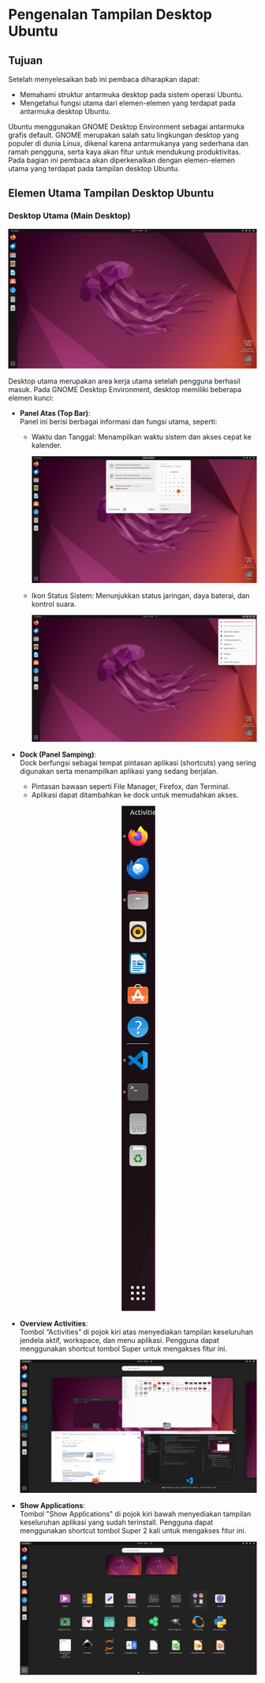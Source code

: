 # Pengenalan Tampilan Desktop Ubuntu
## Tujuan
Setelah menyelesaikan bab ini pembaca diharapkan dapat:
- Memahami struktur antarmuka desktop pada sistem operasi Ubuntu.
- Mengetahui fungsi utama dari elemen-elemen yang terdapat pada antarmuka desktop Ubuntu.

Ubuntu menggunakan GNOME Desktop Environment sebagai antarmuka grafis default. GNOME merupakan salah satu lingkungan desktop yang populer di dunia Linux, dikenal karena antarmukanya yang sederhana dan ramah pengguna, serta kaya akan fitur untuk mendukung produktivitas. Pada bagian ini pembaca akan diperkenalkan dengan elemen-elemen utama yang terdapat pada tampilan desktop Ubuntu.

## Elemen Utama Tampilan Desktop Ubuntu
### **Desktop Utama (Main Desktop)**<br>
   <center> 

   ![ALur](img/desktop_utama.png)
   </center>

   Desktop utama merupakan area kerja utama setelah pengguna berhasil masuk. Pada GNOME Desktop Environment, desktop memiliki beberapa elemen kunci:
   - **Panel Atas (Top Bar)**: <br>
     Panel ini berisi berbagai informasi dan fungsi utama, seperti:
     - Waktu dan Tanggal: Menampilkan waktu sistem dan akses cepat ke kalender.
        <center> 

       ![ALur](img/desktop_waktu.png)
       </center>
     - Ikon Status Sistem: Menunjukkan status jaringan, daya baterai, dan kontrol suara.
        <center> 

         ![ALur](img/desktop_status.png)
        </center>
        
   - **Dock (Panel Samping)**: <br>
     Dock berfungsi sebagai tempat pintasan aplikasi (shortcuts) yang sering digunakan serta menampilkan aplikasi yang sedang berjalan.
     - Pintasan bawaan seperti File Manager, Firefox, dan Terminal.
     - Aplikasi dapat ditambahkan ke dock untuk memudahkan akses.
     <center> 

     ![ALur](img/desktop_panel_samping.png)
    </center>
  - **Overview Activities**: <br>
     Tombol “Activities” di pojok kiri atas menyediakan tampilan keseluruhan jendela aktif, workspace, dan menu aplikasi. Pengguna dapat menggunakan shortcut tombol Super untuk mengakses fitur ini.
     <center> 

       ![ALur](img/desktop_activities.png)
      </center>

  - **Show Applications**: <br>
   Tombol "Show Applications" di pojok kiri bawah menyediakan tampilan keseluruhan aplikasi yang sudah terinstall. Pengguna dapat menggunakan shortcut tombol Super 2 kali untuk mengakses fitur ini.
     <center> 

     ![ALur](img/desktop_show%20app.png)
    </center>

